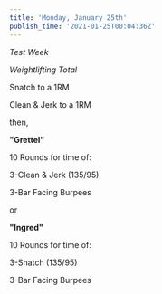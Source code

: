 ```yaml
---
title: 'Monday, January 25th'
publish_time: '2021-01-25T00:04:36Z'
---
```


*Test Week*

*Weightlifting Total*

Snatch to a 1RM

Clean & Jerk to a 1RM

then,

**"Grettel"**

10 Rounds for time of:

3-Clean & Jerk (135/95)

3-Bar Facing Burpees

or

**"Ingred"**

10 Rounds for time of:

3-Snatch (135/95)

3-Bar Facing Burpees
